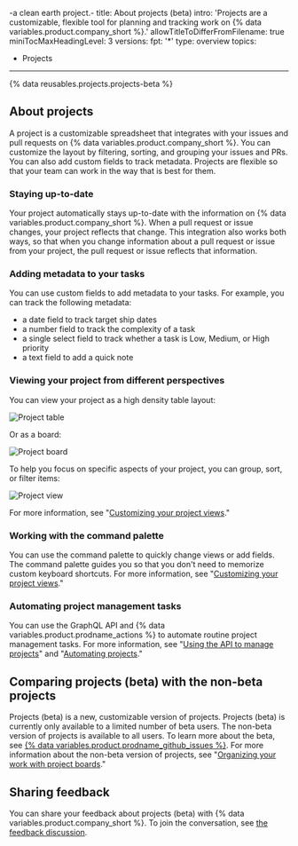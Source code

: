 -a clean earth project.-
title: About projects (beta)
intro: 'Projects are a customizable, flexible tool for planning and tracking work on {% data variables.product.company_short %}.'
allowTitleToDifferFromFilename: true
miniTocMaxHeadingLevel: 3
versions:
  fpt: '*'
type: overview
topics:
  - Projects
---

{% data reusables.projects.projects-beta %}

## About projects

A project is a customizable spreadsheet that integrates with your issues and pull requests on {% data variables.product.company_short %}. You can customize the layout by filtering, sorting, and grouping your issues and PRs. You can also add custom fields to track metadata. Projects are flexible so that your team can work in the way that is best for them.

### Staying up-to-date

Your project automatically stays up-to-date with the information on {% data variables.product.company_short %}. When a pull request or issue changes, your project reflects that change. This integration also works both ways, so that when you change information about a pull request or issue from your project, the pull request or issue reflects that information.

### Adding metadata to your tasks

You can use custom fields to add metadata to your tasks. For example, you can track the following metadata:

- a date field to track target ship dates
- a number field to track the complexity of a task
- a single select field to track whether a task is Low, Medium, or High priority
- a text field to add a quick note

### Viewing your project from different perspectives

You can view your project as a high density table layout:

![Project table](/assets/images/help/issues/projects_table.png)

Or as a board:

![Project board](/assets/images/help/issues/projects_board.png)

To help you focus on specific aspects of your project, you can group, sort, or filter items:

![Project view](/assets/images/help/issues/project_view.png)

For more information, see "[Customizing your project views](/issues/trying-out-the-new-projects-experience/customizing-your-project-views)."

### Working with the command palette

You can use the command palette to quickly change views or add fields. The command palette guides you so that you don't need to memorize custom keyboard shortcuts. For more information, see "[Customizing your project views](/issues/trying-out-the-new-projects-experience/customizing-your-project-views)."

### Automating project management tasks

You can use the GraphQL API and {% data variables.product.prodname_actions %} to automate routine project management tasks. For more information, see "[Using the API to manage projects](/issues/trying-out-the-new-projects-experience/using-the-api-to-manage-projects)" and "[Automating projects](/issues/trying-out-the-new-projects-experience/automating-projects)."

## Comparing projects (beta) with the non-beta projects

Projects (beta) is a new, customizable version of projects. Projects (beta) is currently only available to a limited number of beta users. The non-beta version of projects is available to all users. To learn more about the beta, see [{% data variables.product.prodname_github_issues %}](https://github.com/features/issues). For more information about the non-beta version of projects, see "[Organizing your work with project boards](/issues/organizing-your-work-with-project-boards)."

## Sharing feedback

You can share your feedback about projects (beta) with {% data variables.product.company_short %}. To join the conversation, see [the feedback discussion](https://github.com/github/feedback/discussions/categories/issues-feedback).
